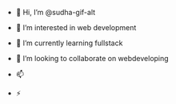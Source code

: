 - 👋 Hi, I’m @sudha-gif-alt
- 👀 I’m interested in web development
- 🌱 I’m currently learning fullstack
- 💞️ I’m looking to collaborate on webdeveloping
- 📫
  
- ⚡ 

<!---
sudha-gif-alt/sudha-gif-alt is a ✨ special ✨ repository because its `README.md` (this file) appears on your GitHub profile.
You can click the Preview link to take a look at your changes.
--->
